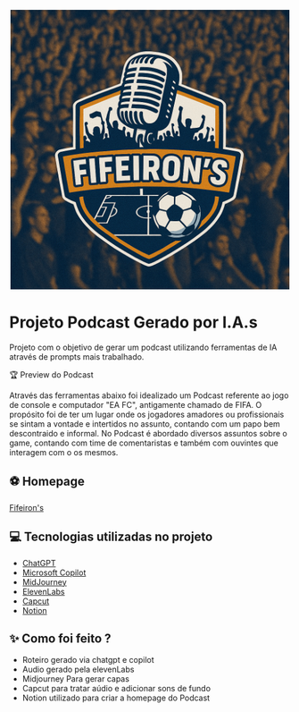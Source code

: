 <p align="center">
<img 
    src=".github/assets/ChatGPT Image 19 de jun. de 2025, 13_36_53.png"
    width="500"
/>
</p>

# Projeto Podcast Gerado por I.A.s


Projeto com o objetivo de gerar um podcast utilizando ferramentas de IA através de prompts mais trabalhado.

🏆 Preview do Podcast

Através das ferramentas abaixo foi idealizado um Podcast referente ao jogo de console e computador "EA FC", antigamente chamado de FIFA. O propósito foi de ter um lugar onde os jogadores amadores ou profissionais se sintam a vontade e intertidos no assunto, contando com um papo bem descontraido e informal. No Podcast é abordado diversos assuntos sobre o game, contando com time de comentaristas e também com ouvintes que interagem com o os mesmos. 

## ⚽ Homepage
[Fifeiron's](https://www.notion.so/Fifeiron-s-21749f16075e800aa857e68c6b68c25c)

## 💻 Tecnologias utilizadas no projeto

- [ChatGPT](https://chat.openai.com/)
- [Microsoft Copilot](https://copilot.microsoft.com/)
- [MidJourney](https://www.midjourney.com/app/)
- [ElevenLabs](https://beta.elevenlabs.io/)
- [Capcut](https://www.capcut.com/pt-br/)
- [Notion](https://www.notion.com/pt)

## ✨ Como foi feito ?

- Roteiro gerado via chatgpt e copilot
- Audio gerado pela elevenLabs
- Midjourney Para gerar capas
- Capcut para tratar aúdio e adicionar sons de fundo
- Notion utilizado para criar a homepage do Podcast
